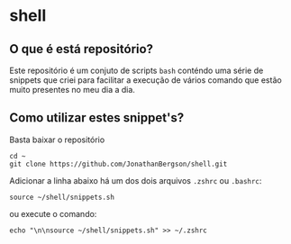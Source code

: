 # shell

## O que é está repositório?

Este repositório é um conjuto de scripts `bash` conténdo uma série de snippets que criei para facilitar a execução de vários comando que estão muito presentes no meu dia a dia.

## Como utilizar estes snippet's?

Basta baixar o repositório

```shell
cd ~
git clone https://github.com/JonathanBergson/shell.git
```

Adicionar a linha abaixo há um dos dois arquivos `.zshrc` ou `.bashrc`:

```shell
source ~/shell/snippets.sh
```

ou execute o comando:

```shell
echo "\n\nsource ~/shell/snippets.sh" >> ~/.zshrc
```

